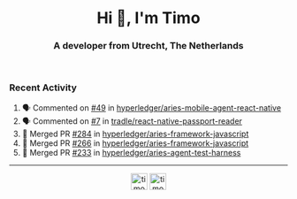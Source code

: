 <h1 align="center">Hi 👋, I'm Timo</h1>
<h3 align="center">A developer from Utrecht, The Netherlands</h3>
<br/>
<!-- https://github.com/rahuldkjain/github-profile-readme-generator --!>

<!--  <p align="left"><img src="https://github-readme-stats.vercel.app/api?username=timoglastra&show_icons=true&count_private=true&" alt="timoglastra" /></p> --!>

<!--
Github language stats
<p align="left"><img src="https://github-readme-stats.vercel.app/api/top-langs/?username=timoglastra&layout=compact" alt="timoglastra" /><p>
-->

<!-- Codestats language stats -->
<!-- <p align="left"><img src="https://codestats-readme.vercel.app/api/top-langs/?username=timoglastra&layout=compact&language_count=12" alt="timoglastra" /><p>    --!>
  
<h3>Recent Activity</h3>

<!--START_SECTION:activity-->
1. 🗣 Commented on [#49](https://github.com/hyperledger/aries-mobile-agent-react-native/issues/49) in [hyperledger/aries-mobile-agent-react-native](https://github.com/hyperledger/aries-mobile-agent-react-native)
2. 🗣 Commented on [#7](https://github.com/tradle/react-native-passport-reader/issues/7) in [tradle/react-native-passport-reader](https://github.com/tradle/react-native-passport-reader)
3. 🎉 Merged PR [#284](https://github.com/hyperledger/aries-framework-javascript/pull/284) in [hyperledger/aries-framework-javascript](https://github.com/hyperledger/aries-framework-javascript)
4. 🎉 Merged PR [#266](https://github.com/hyperledger/aries-framework-javascript/pull/266) in [hyperledger/aries-framework-javascript](https://github.com/hyperledger/aries-framework-javascript)
5. 🎉 Merged PR [#233](https://github.com/hyperledger/aries-agent-test-harness/pull/233) in [hyperledger/aries-agent-test-harness](https://github.com/hyperledger/aries-agent-test-harness)
<!--END_SECTION:activity-->

---

<p align="center">
<a href="https://twitter.com/timoglastra" target="blank"><img align="center" src="https://cdn.jsdelivr.net/npm/simple-icons@3.0.1/icons/twitter.svg" alt="timoglastra" height="30" width="30" /></a>
<a href="https://linkedin.com/in/timoglastra" target="blank"><img align="center" src="https://cdn.jsdelivr.net/npm/simple-icons@3.0.1/icons/linkedin.svg" alt="timoglastra" height="30" width="30" /></a>
</p>



